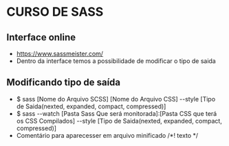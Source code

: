 # CURSO DE SASS

## Interface online
* https://www.sassmeister.com/
* Dentro da interface temos a possibilidade de modificar o tipo de saida

## Modificando tipo de saída
* $ sass [Nome do Arquivo SCSS] [Nome do Arquivo CSS] --style [Tipo de Saida(nexted, expanded, compact, compressed)]
* $ sass --watch [Pasta Sass Que será monitorada]:[Pasta CSS que terá os CSS Compilados] --style [Tipo de Saida(nexted, expanded, compact, compressed)]
* Comentário para aparecesser em arquivo minificado /*! texto */